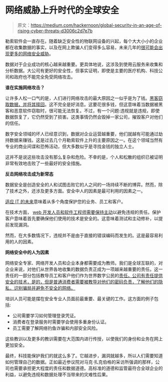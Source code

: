 # 网络威胁上升时代的全球安全

> 原文：<https://medium.com/hackernoon/global-security-in-an-age-of-rising-cyber-threats-d3006c2d7e7b>

勒索软件会一直存在。随着缺乏安全性的物联网设备的兴起，每个大大小小的企业都在收集数据的事实，以及在网上欺骗人们变得多么容易，未来几年的[很可能会出现更多的网络安全威胁](https://hackernoon.com/cyber-security-trends-and-threats-to-watch-for-in-2018-a13c0f843d65)。

数据对于企业成功的核心越来越重要。更具体地说，这涉及到使用云服务来收集和分析数据。大公司有更好的安全性，但事实证明，即使是主要的医疗机构、科技公司和政府也不能完全免受网络攻击。

**谁在实施网络攻击？**

让许多人松一口气的是，人们进行网络攻击的最大原因之一似乎是为了钱。[黑客窃取数据，并将其赎回](https://graduate.norwich.edu/resources-mdy/infographics-mdy/the-rise-of-cyber-threats/)。这不完全是好消息。这要花很多钱，但这意味着当数据被黑客和恶意软件窃取时，很可能无法恢复。不过，有一个问题:违规就是违规，即使数据恢复了，它仍然受到了损害。这类事情仍然会毁掉一家公司，摧毁客户对他们的信任。

数字安全领域的坏人已经意识到，数据对企业运营越重要，他们就越有可能通过劫持数据来赚钱。这是过去几个月勒索软件上升的主要原因之一。在这个领域当然有专业的商业间谍和恐怖活动，但大多数似乎是寻找金钱的独立人士。

这并不是说这些攻击没有那么复杂和危险。不幸的是，个人和松散的组织已被证明非常有效地击败了一些最好的安全措施。

**反击网络攻击成为新常态**

数据安全是创造安全的人和试图击败它的人之间的一场持续不断的博弈。然而，除了技术之外，还涉及更多方面。安全中人的因素是最可利用的因素之一。

[适应 IT 的未来](https://hackernoon.com/the-biggest-challenge-to-it-in-the-future-is-security-468fcf08a5c4)意味着从多个角度保护您的业务、员工和客户。

在技术方面， [web 开发人员和软件工程师需要保持主动](https://blog.sitelock.com/2016/10/web-development-cybersecurity/)以避免违规的责任。保护客户意味着首先要确保他们使用的技术是安全的。这意味着测试和主动修补，以提前发现漏洞。

然而，在大多数情况下，违规并不是由于直接的错误编码而发生的。这是最容易利用的人的因素。

**网络安全中的人为因素**

网络安全专家、网络开发人员和企业本身都需要成为教师。我们是全球互联的，对企业来说，对他们从世界各地收集的数据负责正成为一项越来越重要的责任。这一责任的一部分包括教导员工和客户他们作为世界数字公民的[责任。公司有责任提供安全的技术，是的，但是普通消费者需要被教导对他们的密码负责，了解他们的隐私，识别骗局并避免不安全的网络。](https://hackernoon.com/citizenship-in-the-age-of-digital-transformation-fa95f17ba989)

培训人员可能是摆在安全专业人员面前最重要、最关键的工作。这方面的例子包括:

*   公司需要学习如何管理登录凭证。
*   消费者在登录服务时需要学会使用多重身份认证。
*   员工需要了解网络钓鱼诈骗和内部安全风险。

这些教训以及更多的教训需要在大范围内进行传授，以使我们的身份和业务在网上更加安全。

最终，科技能保护我们的就这么多了。它越进步，漏洞就越多，所以人们需要知道如何管理自己的数据。正如最近参议院对马克·扎克伯格的采访所强调的那样，公司也需要承担更大程度的责任和数据道德。高标准的道德和监管最符合全球企业的利益，以避免违规和数据处理不当带来的灾难性后果。
